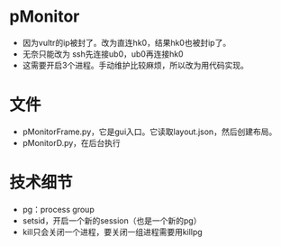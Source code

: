 # pMonitor
+ 因为vultr的ip被封了。改为直连hk0，结果hk0也被封ip了。
+ 无奈只能改为 ssh先连接ub0，ub0再连接hk0
+ 这需要开启3个进程。手动维护比较麻烦，所以改为用代码实现。

# 文件
+ pMonitorFrame.py，它是gui入口。它读取layout.json，然后创建布局。
+ pMonitorD.py，在后台执行


# 技术细节
+ pg：process group
+ setsid，开启一个新的session（也是一个新的pg）
+ kill只会关闭一个进程，要关闭一组进程需要用killpg
